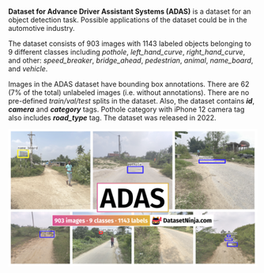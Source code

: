 **Dataset for Advance Driver Assistant Systems (ADAS)** is a dataset for an object detection task. Possible applications of the dataset could be in the automotive industry. 

The dataset consists of 903 images with 1143 labeled objects belonging to 9 different classes including *pothole*, *left_hand_curve*, *right_hand_curve*, and other: *speed_breaker*, *bridge_ahead*, *pedestrian*, *animal*, *name_board*, and *vehicle*.

Images in the ADAS dataset have bounding box annotations. There are 62 (7% of the total) unlabeled images (i.e. without annotations). There are no pre-defined <i>train/val/test</i> splits in the dataset. Also, the dataset contains ***id***, ***camera*** and ***category*** tags. Pothole category with iPhone 12 camera tag also includes ***road_type*** tag. The dataset was released in 2022.

<img src="https://github.com/dataset-ninja/adas/raw/main/visualizations/poster.png">
